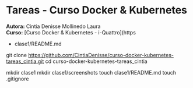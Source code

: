 
# Tareas - Curso Docker & Kubernetes

**Autora:** Cintia Denisse Mollinedo Laura  
**Curso:** [Curso Docker & Kubernetes - i-Quattro](https
- clase1/README.md

git clone https://github.com/CintiaDenisse/curso-docker-kubernetes-tareas_cintia.git
cd curso-docker-kubernetes-tareas_cintia


mkdir clase1
mkdir clase1/screenshots
touch clase1/README.md
touch .gitignore


